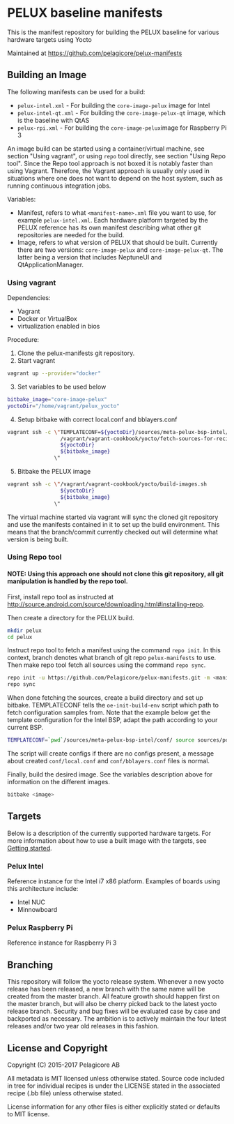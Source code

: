 PELUX baseline manifests
=========================
This is the manifest repository for building the PELUX baseline for various hardware targets using Yocto

Maintained at https://github.com/pelagicore/pelux-manifests

Building an Image
-----------------

The following manifests can be used for a build:

* `pelux-intel.xml` - For building the `core-image-pelux` image for Intel
* `pelux-intel-qt.xml` - For building the `core-image-pelux-qt` image, which is the baseline with QtAS
* `pelux-rpi.xml` - For building the `core-image-pelux`image for Raspberry Pi 3

An image build can be started using a container/virtual machine, see section "Using vagrant", or using `repo` tool directly, see section "Using Repo tool". Since the Repo tool approach is not boxed it is notably faster than using Vagrant. Therefore, the Vagrant approach is usually only used in situations where one does not want to depend on the host system, such as running continuous integration jobs.


Variables:

* Manifest, refers to what `<manifest-name>.xml` file you want to use, for example `pelux-intel.xml`. Each hardware platform targeted by the PELUX reference has its own manifest describing what other git repositories are needed for the build.
* Image, refers to what version of PELUX that should be built. Currently there are two versions: `core-image-pelux` and `core-image-pelux-qt`. The latter being a version that includes NeptuneUI and QtApplicationManager.

### Using vagrant

Dependencies:

* Vagrant
* Docker or VirtualBox
* virtualization enabled in bios

Procedure:

1. Clone the pelux-manifests git repository.
2. Start vagrant
```bash
vagrant up --provider="docker"
```
3. Set variables to be used below
```bash
bitbake_image="core-image-pelux"
yoctoDir="/home/vagrant/pelux_yocto"
```
4. Setup bitbake with correct local.conf and bblayers.conf
```bash
vagrant ssh -c \"TEMPLATECONF=${yoctoDir}/sources/meta-pelux-bsp-intel/conf
                 /vagrant/vagrant-cookbook/yocto/fetch-sources-for-recipes.sh
                 ${yoctoDir}
                 ${bitbake_image}
               \"
```
5. Bitbake the PELUX image
```bash
vagrant ssh -c \"/vagrant/vagrant-cookbook/yocto/build-images.sh
                 ${yoctoDir}
                 ${bitbake_image}
               \"
```

The virtual machine started via vagrant will sync the cloned git repository and use the manifests contained in it to set up the build environment. This means that the branch/commit currently checked out will determine what version is being built.

### Using Repo tool

#### NOTE: Using this approach one should not clone this git repository, all git manipulation is handled by the repo tool.

First, install repo tool as instructed at http://source.android.com/source/downloading.html#installing-repo.

Then create a directory for the PELUX build.
```bash
mkdir pelux
cd pelux
```

Instruct repo tool to fetch a manifest using the command `repo init`. In this context, branch denotes what
branch of git repo `pelux-manifests` to use. Then make repo tool fetch all sources using the command `repo sync`.
```bash
repo init -u https://github.com/Pelagicore/pelux-manifests.git -m <manifest> -b <branch>
repo sync
```

When done fetching the sources, create a build directory and set up bitbake. TEMPLATECONF tells the
`oe-init-build-env` script which path to fetch configuration samples from. Note that the example below
get the template configuration for the Intel BSP, adapt the path according to your current BSP.
```bash
TEMPLATECONF=`pwd`/sources/meta-pelux-bsp-intel/conf/ source sources/poky/oe-init-build-env build
```

The script will create configs if there are no configs present, a message about created `conf/local.conf`
and `conf/bblayers.conf` files is normal.


Finally, build the desired image. See the variables description above for information on the different images.
```bash
bitbake <image>
```

Targets
-------
Below is a description of the currently supported hardware targets. For more information about
how to use a built image with the targets, see [Getting started](getting-started.md).

### Pelux Intel
Reference instance for the Intel i7 x86 platform. Examples of boards using this architecture include:

* Intel NUC
* Minnowboard

### Pelux Raspberry Pi
Reference instance for Raspberry Pi 3

Branching
---------
This repository will follow the yocto release system. Whenever a new yocto
release has been released, a new branch with the same name will be created
from the master branch.
All feature growth should happen first on the master branch, but will also be
cherry picked back to the latest yocto release branch. Security and bug fixes
will be evaluated case by case and backported as necessary. The ambition is to
actively maintain the four latest releases and/or two year old releases in
this fashion.

License and Copyright
---------------------
Copyright (C) 2015-2017 Pelagicore AB

All metadata is MIT licensed unless otherwise stated. Source code included
in tree for individual recipes is under the LICENSE stated in the associated
recipe (.bb file) unless otherwise stated.

License information for any other files is either explicitly stated
or defaults to MIT license.

